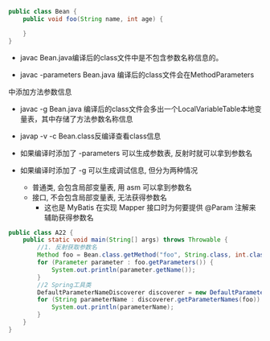 ```java
public class Bean {
    public void foo(String name, int age) {

    }
}
```

- javac Bean.java编译后的class文件中是不包含参数名称信息的。

- javac -parameters Bean.java 编译后的class文件会在MethodParameters

中添加方法参数信息

- javac -g Bean.java 编译后的class文件会多出一个LocalVariableTable本地变量表，其中存储了方法参数名称信息

- javap -v -c Bean.class反编译查看class信息

- 如果编译时添加了 -parameters 可以生成参数表, 反射时就可以拿到参数名

- 如果编译时添加了 -g 可以生成调试信息, 但分为两种情况
  
  - 普通类, 会包含局部变量表, 用 asm 可以拿到参数名
  - 接口, 不会包含局部变量表, 无法获得参数名
    - 这也是 MyBatis 在实现 Mapper 接口时为何要提供 @Param 注解来辅助获得参数名

```java
public class A22 {
    public static void main(String[] args) throws Throwable {
        //1. 反射获取参数名
        Method foo = Bean.class.getMethod("foo", String.class, int.class);
        for (Parameter parameter : foo.getParameters()) {
            System.out.println(parameter.getName());
        }
        //2 Spring工具类
        DefaultParameterNameDiscoverer discoverer = new DefaultParameterNameDiscoverer();
        for (String parameterName : discoverer.getParameterNames(foo)) {
            System.out.println(parameterName);
        }
    }
}
```
